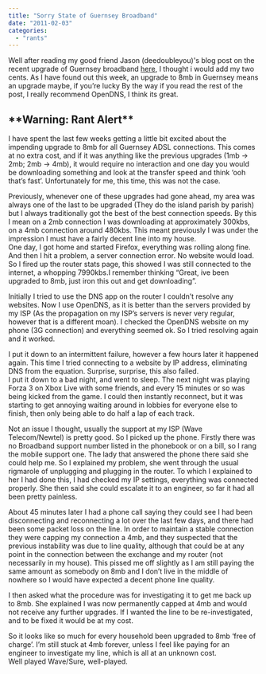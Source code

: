```yaml
---
title: "Sorry State of Guernsey Broadband"
date: "2011-02-03"
categories: 
  - "rants"
---
```


Well after reading my good friend Jason (deedoubleyou)'s blog post on the recent upgrade of Guernsey broadband [here](http://deedoubleyou.net/2011/02/01/guernsey-broadband/), I thought i would add my two cents. As I have found out this week, an upgrade to 8mb in Guernsey means an upgrade maybe, if you’re lucky By the way if you read the rest of the post, I really recommend OpenDNS, I think its great.

## \*\*Warning: Rant Alert\*\*  
  
I have spent the last few weeks getting a little bit excited about the impending upgrade to 8mb for all Guernsey ADSL connections. This comes at no extra cost, and if it was anything like the previous upgrades (1mb -> 2mb; 2mb -> 4mb), it would require no interaction and one day you would be downloading something and look at the transfer speed and think ‘ooh that’s fast’. Unfortunately for me, this time, this was not the case.

Previously, whenever one of these upgrades had gone ahead, my area was always one of the last to be upgraded (They do the island parish by parish) but I always traditionally got the best of the best connection speeds. By this I mean on a 2mb connection I was downloading at approximately 300kbs, on a 4mb connection around 480kbs. This meant previously I was under the impression I must have a fairly decent line into my house.  
One day, I got home and started Firefox, everything was rolling along fine. And then I hit a problem, a server connection error. No website would load. So I fired up the router stats page, this showed I was still connected to the internet, a whopping 7990kbs.I remember thinking “Great, ive been upgraded to 8mb, just iron this out and get downloading”.

Initially I tried to use the DNS app on the router I couldn’t resolve any websites. Now I use OpenDNS, as it is better than the servers provided by my ISP (As the propagation on my ISP’s servers is never very regular, however that is a different moan). I checked the OpenDNS website on my phone (3G connection) and everything seemed ok. So I tried resolving again and it worked.

I put it down to an intermittent failure, however a few hours later it happened again. This time I tried connecting to a website by IP address, eliminating DNS from the equation. Surprise, surprise, this also failed.  
I put it down to a bad night, and went to sleep. The next night was playing Forza 3 on Xbox Live with some friends, and every 15 minutes or so was being kicked from the game. I could then instantly reconnect, but it was starting to get annoying waiting around in lobbies for everyone else to finish, then only being able to do half a lap of each track.

Not an issue I thought, usually the support at my ISP (Wave Telecom/Newtel) is pretty good. So I picked up the phone. Firstly there was no Broadband support number listed in the phonebook or on a bill, so I rang the mobile support one. The lady that answered the phone there said she could help me. So I explained my problem, she went through the usual rigmarole of unplugging and plugging in the router. To which I explained to her I had done this, I had checked my IP settings, everything was connected properly. She then said she could escalate it to an engineer, so far it had all been pretty painless.

About 45 minutes later I had a phone call saying they could see I had been disconnecting and reconnecting a lot over the last few days, and there had been some packet loss on the line. In order to maintain a stable connection they were capping my connection a 4mb, and they suspected that the previous instability was due to line quality, although that could be at any point in the connection between the exchange and my router (not necessarily in my house). This pissed me off slightly as I am still paying the same amount as somebody on 8mb and I don’t live in the middle of nowhere so I would have expected a decent phone line quality.

I then asked what the procedure was for investigating it to get me back up to 8mb. She explained I was now permanently capped at 4mb and would not receive any further upgrades. If I wanted the line to be re-investigated, and to be fixed it would be at my cost.

So it looks like so much for every household been upgraded to 8mb ‘free of charge’. I’m still stuck at 4mb forever, unless I feel like paying for an engineer to investigate my line, which is all at an unknown cost.  
Well played Wave/Sure, well-played.

